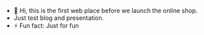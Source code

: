 - 👋 Hi, this is the first web place before we launch the online shop.
- Just test blog and presentation.
- ⚡ Fun fact: Just for fun

<!---
Lautton/Lautton is a ✨ special ✨ repository because its `README.md` (this file) appears on your GitHub profile.
You can click the Preview link to take a look at your changes.
--->
